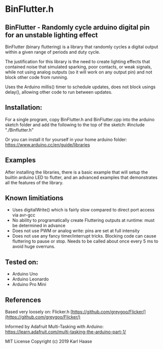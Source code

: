 # BinFlutter.h
## BinFlutter - Randomly cycle arduino digital pin for an unstable lighting effect

BinFlutter (binary fluttering) is a library that randomly cycles a digital output within a given range of periods and duty cycle.

The justification for this library is the need to create lighting effects that contained noise that simulated sparking, poor contacts, or weak signals, while not using analog outputs (so it will work on any output pin) and not block other code from running. 

Uses the Arduino millis() timer to schedule updates, does not block usings delay(), allowing other code to run between updates.

## Installation:
For a single program, copy BinFlutter.h and BinFlutter.cpp into the arduino sketch folder and add the following to the top of the sketch:
#include "./Binflutter.h"

Or you can install it for yourself in your home arduino folder:
https://www.arduino.cc/en/guide/libraries

## Examples
After installing the libraries, there is a basic example that will setup the builtin arduino LED to flutter, and an advanced examples that demonstrates all the features of the library.

## Known limitiations
* Uses digitalWrite() which is fairly slow compared to direct port access via avr-gcc
* No ability to programatically create Fluttering outputs at runtime: must be determined in advance
* Does not use PWM or analog write: pins are set at full intensity
* Does not use any fancy timer/interrupt tricks. Blocking code can cause fluttering to pause or stop. Needs to be called about once every 5 ms to avoid huge overruns.

## Tested on:
* Arduino Uno
* Arduino Leonardo
* Arduino Pro Mini

## References
Based very loosely on: Flicker.h
[https://github.com/greygoo/Flicker/](https://github.com/greygoo/Flicker/)

Informed by Adafruit Multi-Tasking with Arduino:
[https://learn.adafruit.com/multi-tasking-the-arduino-part-1/
](https://learn.adafruit.com/multi-tasking-the-arduino-part-1/)

MIT License
Copyright (c) 2019 Karl Haase
